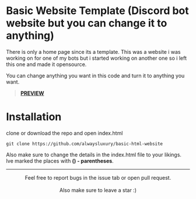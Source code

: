 # Basic Website Template (Discord bot website but you can change it to anything)

There is only a home page since its a template. This was a website i was working on for one of my bots but i started working on another one so i left this one and made it opensource.

You can change anything you want in this code and turn it to anything you want.

> [**PREVIEW**]([#preview](https://raw.githack.com/alwaysluxury/basic-html-website/index.html))

# Installation
clone or download the repo and open index.html

```cli
git clone https://github.com/alwaysluxury/basic-html-website
```

Also make sure to change the details in the index.html file to your likings. Ive marked the places with **() - parentheses**.

<hr/>
<div align="center">
Feel free to report bugs in the issue tab or open pull request.<br><br>Also make sure to leave a star :)
</div>
